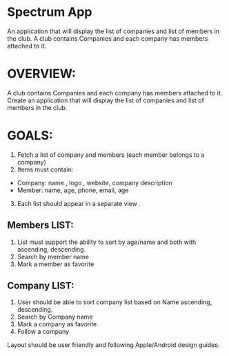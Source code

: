 # Spectrum App
An application that will display the list of companies and list of members in the club. A club contains Companies and each company has members attached to it.

# OVERVIEW:
A club contains Companies and each company has members attached to it.
Create an application that will display the list of companies and list of members in the club.

# GOALS:
1. Fetch a list of company and members (each member belongs to a company)
2. Items must contain:
- Company: name , logo , website, company description
- Member: name, age, phone, email, age
3. Each list should appear in a separate view .

## Members LIST:
1. List must support the ability to sort by age/name and both with ascending, descending.
2. Search by member name
3. Mark a member as favorite

## Company LIST:
1. User should be able to sort company list based on Name ascending, descending.
2. Search by Company name
3. Mark a company as favorite
4. Follow a company

Layout should be user friendly and following Apple/Android design guides.
